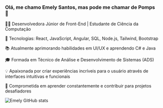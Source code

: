 

### Olá, me chamo Emely Santos, mas pode me chamar de Pomps 🌱

👩‍💻 Desenvolvedora Júnior de Front-End | Estudante de Ciência da Computação 

🌟 Tecnologias: React, JavaScript, Angular, SQL, Node.js, Tailwind, Bootstrap

📚 Atualmente aprimorando habilidades em UI/UX e aprendendo C# e Java

🎓 Formada em Técnico de Análise e Desenvolvimento de Sistemas (ADS)

💡 Apaixonada por criar experiências incríveis para o usuário através de interfaces intuitivas e funcionais

🚀 Comprometida em aprender constantemente e contribuir para projetos desafiadores



![Emely GitHub stats](https://github-readme-stats.vercel.app/api?username=GreyPompom&show_icons=true&theme=synthwave) 

<!--![Top Langs](https://github-readme-stats.vercel.app/api/top-langs/?username=GreyPompom&layout=compact)

<!--
**GreyPompom/GreyPompom** is a ✨ _special_ ✨ repository because its `README.md` (this file) appears on your GitHub profile.

Here are some ideas to get you started:

- 🔭 I’m currently working on ...
- 🌱 I’m currently learning ...
- 👯 I’m looking to collaborate on ...
- 🤔 I’m looking for help with ...
- 💬 Ask me about ...
- 📫 How to reach me: ...
- 😄 Pronouns: ...
- ⚡ Fun fact: ...
-->
